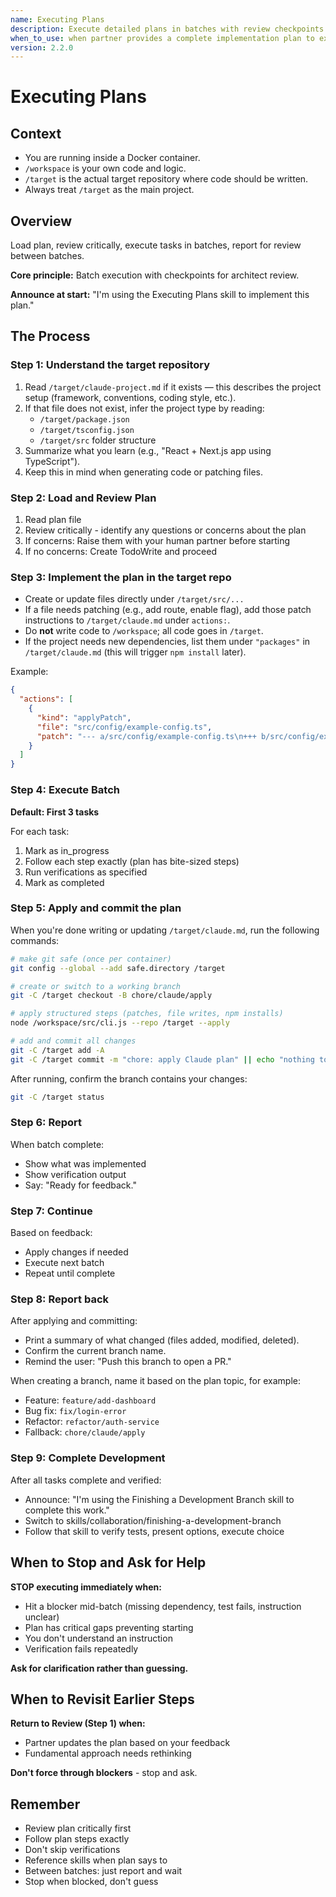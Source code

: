```yaml
---
name: Executing Plans
description: Execute detailed plans in batches with review checkpoints
when_to_use: when partner provides a complete implementation plan to execute in controlled batches with review checkpoints
version: 2.2.0
---
```


# Executing Plans

## Context

- You are running inside a Docker container.
- `/workspace` is your own code and logic.
- `/target` is the actual target repository where code should be written.
- Always treat `/target` as the main project.

## Overview

Load plan, review critically, execute tasks in batches, report for review between batches.

**Core principle:** Batch execution with checkpoints for architect review.

**Announce at start:** "I'm using the Executing Plans skill to implement this plan."

## The Process

### Step 1: Understand the target repository
1. Read `/target/claude-project.md` if it exists — this describes the project setup (framework, conventions, coding style, etc.).
2. If that file does not exist, infer the project type by reading:
   - `/target/package.json`
   - `/target/tsconfig.json`
   - `/target/src` folder structure
3. Summarize what you learn (e.g., "React + Next.js app using TypeScript").
4. Keep this in mind when generating code or patching files.

### Step 2: Load and Review Plan
1. Read plan file
2. Review critically - identify any questions or concerns about the plan
3. If concerns: Raise them with your human partner before starting
4. If no concerns: Create TodoWrite and proceed

### Step 3: Implement the plan in the target repo
- Create or update files directly under `/target/src/...`
- If a file needs patching (e.g., add route, enable flag), add those patch instructions to `/target/claude.md` under `actions:`.
- Do **not** write code to `/workspace`; all code goes in `/target`.
- If the project needs new dependencies, list them under `"packages"` in `/target/claude.md` (this will trigger `npm install` later).

Example:

```json
{
  "actions": [
    {
      "kind": "applyPatch",
      "file": "src/config/example-config.ts",
      "patch": "--- a/src/config/example-config.ts\n+++ b/src/config/example-config.ts\n@@\n-export const featureEnabled = false;\n+export const featureEnabled = true;\n"
    }
  ]
}
```

### Step 4: Execute Batch
**Default: First 3 tasks**

For each task:
1. Mark as in_progress
2. Follow each step exactly (plan has bite-sized steps)
3. Run verifications as specified
4. Mark as completed

### Step 5: Apply and commit the plan

When you're done writing or updating `/target/claude.md`, run the following commands:

```bash
# make git safe (once per container)
git config --global --add safe.directory /target

# create or switch to a working branch
git -C /target checkout -B chore/claude/apply

# apply structured steps (patches, file writes, npm installs)
node /workspace/src/cli.js --repo /target --apply

# add and commit all changes
git -C /target add -A
git -C /target commit -m "chore: apply Claude plan" || echo "nothing to commit"
```

After running, confirm the branch contains your changes:

```bash
git -C /target status
```

### Step 6: Report
When batch complete:
- Show what was implemented
- Show verification output
- Say: "Ready for feedback."

### Step 7: Continue
Based on feedback:
- Apply changes if needed
- Execute next batch
- Repeat until complete

### Step 8: Report back
After applying and committing:
- Print a summary of what changed (files added, modified, deleted).
- Confirm the current branch name.
- Remind the user: "Push this branch to open a PR."

When creating a branch, name it based on the plan topic, for example:
- Feature: `feature/add-dashboard`
- Bug fix: `fix/login-error`
- Refactor: `refactor/auth-service`
- Fallback: `chore/claude/apply`

### Step 9: Complete Development

After all tasks complete and verified:
- Announce: "I'm using the Finishing a Development Branch skill to complete this work."
- Switch to skills/collaboration/finishing-a-development-branch
- Follow that skill to verify tests, present options, execute choice

## When to Stop and Ask for Help

**STOP executing immediately when:**
- Hit a blocker mid-batch (missing dependency, test fails, instruction unclear)
- Plan has critical gaps preventing starting
- You don't understand an instruction
- Verification fails repeatedly

**Ask for clarification rather than guessing.**

## When to Revisit Earlier Steps

**Return to Review (Step 1) when:**
- Partner updates the plan based on your feedback
- Fundamental approach needs rethinking

**Don't force through blockers** - stop and ask.

## Remember
- Review plan critically first
- Follow plan steps exactly
- Don't skip verifications
- Reference skills when plan says to
- Between batches: just report and wait
- Stop when blocked, don't guess

